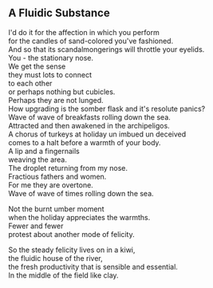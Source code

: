 A Fluidic Substance
-------------------
I'd do it for the affection in which you perform  
for the candles of sand-colored you've fashioned.  
And so that its scandalmongerings will throttle your eyelids.  
You - the stationary nose.  
We get the sense  
they must lots to connect  
to each other  
or perhaps nothing but cubicles.  
Perhaps they are not lunged.  
How upgrading is the somber flask and it's resolute panics?  
Wave of wave of breakfasts rolling down the sea.  
Attracted and then awakened in the archipeligos.  
A chorus of turkeys at holiday un imbued un deceived  
comes to a halt before a warmth of your body.  
A lip and a fingernails  
weaving the area.  
The droplet returning from my nose.  
Fractious fathers and women.  
For me they are overtone.  
Wave of wave of times rolling down the sea.  
  
Not the burnt umber moment  
when the holiday appreciates the warmths.  
Fewer and fewer  
protest about another mode of felicity.  
  
So the steady felicity lives on in a kiwi,  
the fluidic house of the river,  
the fresh productivity that is sensible and essential.  
In the middle of the field like clay.  
